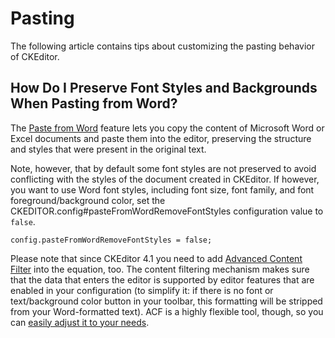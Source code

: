 <!--
Copyright (c) 2003-2016, CKSource - Frederico Knabben. All rights reserved.
For licensing, see LICENSE.md.
-->

# Pasting

The following article contains tips about customizing the pasting behavior of CKEditor.


## How Do I Preserve Font Styles and Backgrounds When Pasting from Word?

The [Paste from Word](http://ckeditor.com/addon/pastefromword) feature lets you copy the content of Microsoft Word or Excel documents and paste them into the editor, preserving the structure and styles that were present in the original text.

Note, however, that by default some font styles are not preserved to avoid conflicting with the styles of the document created in CKEditor. If however, you want to use Word font styles, including font size, font family, and font foreground/background color, set the CKEDITOR.config#pasteFromWordRemoveFontStyles configuration value to `false`.

	config.pasteFromWordRemoveFontStyles = false;

Please note that since CKEditor 4.1 you need to add [Advanced Content Filter](#!/guide/dev_acf) into the equation, too. The content filtering mechanism makes sure that the data that enters the editor is supported by editor features that are enabled in your configuration (to simplify it: if there is no font or text/background color button in your toolbar, this formatting will be stripped from your Word-formatted text). ACF is a highly flexible tool, though, so you can [easily adjust it to your needs](http://sdk.ckeditor.com/samples/acf.html).
